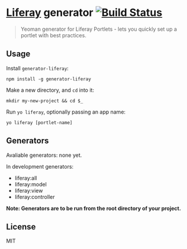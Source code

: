 # [Liferay](http://liferay.com/) generator [![Build Status](https://secure.travis-ci.org/leonardomerlin/generator-liferay.png?branch=master)](https://travis-ci.org/leonardomerlin/generator-liferay)

> Yeoman generator for Liferay Portlets - lets you quickly set up a portlet with best practices.

## Usage

Install `generator-liferay`:
```
npm install -g generator-liferay
```

Make a new directory, and `cd` into it:
```
mkdir my-new-project && cd $_
```

Run `yo liferay`, optionally passing an app name:
```
yo liferay [portlet-name]
```


## Generators

Avaliable generators: none yet.

In development generators:

* liferay:all
* liferay:model
* liferay:view
* liferay:controller

**Note: Generators are to be run from the root directory of your project.**

## License

MIT
